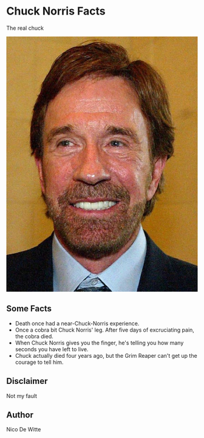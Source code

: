# Chuck Norris Facts

The real chuck

![Chuck Norris](./img/73040_v9_ba.jpg)

## Some Facts

* Death once had a near-Chuck-Norris experience.
* Once a cobra bit Chuck Norris' leg. After five days of excruciating pain, the cobra died.
* When Chuck Norris gives you the finger, he's telling you how many seconds you have left to live.
* Chuck actually died four years ago, but the Grim Reaper can't get up the courage to tell him.

## Disclaimer

Not my fault

## Author

Nico De Witte
